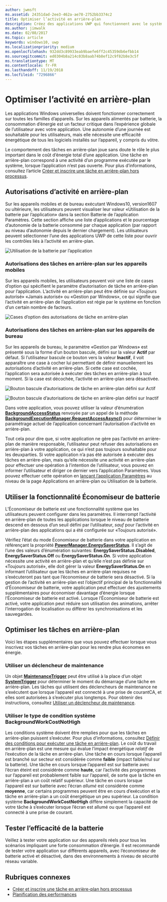 ```yaml
---
author: jwmsft
ms.assetid: 24351dad-2ee3-462a-ae78-2752bb3374c2
title: Optimiser l’activité en arrière-plan
description: Créez des applications UWP qui fonctionnent avec le système pour utiliser des tâches en arrière-plan de manière économe en énergie.
ms.author: jimwalk
ms.date: 02/08/2017
ms.topic: article
keywords: windows10, uwp
ms.localizationpriority: medium
ms.openlocfilehash: 932dd3c89933eab9baefe6ff2c45359db6efbb14
ms.sourcegitcommit: ed0304b8a214c03b8aab74b8ef12c9f82b8e3c5f
ms.translationtype: MT
ms.contentlocale: fr-FR
ms.lasthandoff: 11/19/2018
ms.locfileid: "7296866"
---
```

# <a name="optimize-background-activity"></a>Optimiser l’activité en arrière-plan

Les applications Windows universelles doivent fonctionner correctement sur toutes les familles d’appareils. Sur les appareils alimentés par batterie, la consommation d’énergie est un facteur critique dans l’expérience globale de l’utilisateur avec votre application. Une autonomie d’une journée est souhaitable pour les utilisateurs, mais elle nécessite une efficacité énergétique de tous les logiciels installés sur l’appareil, y compris du vôtre. 

Le comportement des tâches en arrière-plan joue sans doute le rôle le plus important dans le coût d’énergie total d’une application. Une tâche en arrière-plan correspond à une activité d’un programme exécutée par le système, lorsque l’application n’est pas ouverte. Pour plus d’informations, consultez l’article [Créer et inscrire une tâche en arrière-plan hors processus](https://msdn.microsoft.com/windows/uwp/launch-resume/create-and-register-a-background-task).

## <a name="background-activity-permissions"></a>Autorisations d’activité en arrière-plan

Sur les appareils mobiles et de bureau exécutant Windows10, version1607 ou ultérieure, les utilisateurs peuvent visualiser leur valeur «Utilisation de la batterie par l’application» dans la section Batterie de l’application Paramètres. Cette section affiche une liste d’applications et le pourcentage d’autonomie de la batterie consommé par chaque application (par rapport au niveau d’autonomie depuis le dernier chargement). Les utilisateurs peuvent sélectionner l’une des applications UWP de cette liste pour ouvrir les contrôles liés à l’activité en arrière-plan.

![Utilisation de la batterie par l’application](images/battery-usage-by-app.png)

### <a name="background-permissions-on-mobile"></a>Autorisations des tâches en arrière-plan sur les appareils mobiles

Sur les appareils mobiles, les utilisateurs peuvent voir une liste de cases d’option qui spécifient le paramètre d’autorisation de tâche en arrière-plan pour l’application. L’activité en arrière-plan peut être définie sur «Toujours autorisé» «Jamais autorisé» ou «Gestion par Windows», ce qui signifie que l’activité en arrière-plan de l’application est régie par le système en fonction d’un certain nombre de facteurs. 

![Cases d’option des autorisations de tâche en arrière-plan](images/background-task-permissions.png)

### <a name="background-permissions-on-desktop"></a>Autorisations des tâches en arrière-plan sur les appareils de bureau

Sur les appareils de bureau, le paramètre «Gestion par Windows» est présenté sous la forme d’un bouton bascule, défini sur la valeur **Actif** par défaut. Si l’utilisateur bascule ce bouton vers la valeur **Inactif**, il voit apparaître une case à cocher lui permettant de définir manuellement les autorisations d’activité en arrière-plan. Si cette case est cochée, l’application sera autorisée à exécuter des tâches en arrière-plan à tout moment. Si la case est décochée, l’activité en arrière-plan sera désactivée.

![Bouton bascule d’autorisations de tâche en arrière-plan défini sur Actif](images/background-task-permissions-on.png)

![Bouton bascule d’autorisations de tâche en arrière-plan défini sur Inactif](images/background-task-permissions-off.png)

Dans votre application, vous pouvez utiliser la valeur d’énumération [**BackgroundAccessStatus**](https://docs.microsoft.com/en-us/uwp/api/windows.applicationmodel.background.backgroundaccessstatus) renvoyée par un appel de la méthode [**BackgroundExecutionManager.RequestAccessAsync()**](https://msdn.microsoft.com/library/windows/apps/windows.applicationmodel.background.backgroundexecutionmanager.requestaccessasync.aspx) pour déterminer le paramétrage actuel de l’application concernant l’autorisation d’activité en arrière-plan.

Tout cela pour dire que, si votre application ne gère pas l’activité en arrière-plan de manière responsable, l’utilisateur peut refuser des autorisations en arrière-plan à votre application, ce qui n’est pas toujours souhaitable pour les deuxparties. Si votre application n’a pas été autorisée à exécuter des tâches en arrière-plan, mais qu’elle nécessite une activité en arrière-plan pour effectuer une opération à l’intention de l’utilisateur, vous pouvez en informer l’utilisateur et diriger ce dernier vers l’application Paramètres. Vous pouvez effectuer cette opération en [lançant l’application Paramètres](https://docs.microsoft.com/en-us/windows/uwp/launch-resume/launch-settings-app) au niveau de la page Applications en arrière-plan ou Utilisation de la batterie.

## <a name="work-with-the-battery-saver-feature"></a>Utiliser la fonctionnalité Économiseur de batterie
L’Économiseur de batterie est une fonctionnalité système que les utilisateurs peuvent configurer dans les paramètres. Il interrompt l’activité en arrière-plan de toutes les applications lorsque le niveau de batterie descend en dessous d’un seuil défini par l’utilisateur, *sauf* pour l’activité en arrière-plan des applications qui a été configurée sur «Toujours autorisé».

Vérifiez l’état du mode Économiseur de batterie dans votre application en référençant la propriété [**PowerManager.EnergySaverStatus**](https://docs.microsoft.com/en-us/uwp/api/windows.system.power.energysaverstatus). Il s’agit de l’une des valeurs d’énumération suivantes: **EnergySaverStatus.Disabled**, **EnergySaverStatus.Off** ou **EnergySaverStatus.On**. Si votre application nécessite une activité en arrière-plan et qu’elle n’est pas définie sur «Toujours autorisé», elle doit gérer la valeur **EnergySaverStatus.On** en informant l’utilisateur que les tâches en arrière-plan requises ne s’exécuteront pas tant que l’économiseur de batterie sera désactivé. Si la gestion de l’activité en arrière-plan est l’objectif principal de la fonctionnalité d’Économiseur de batterie, votre application peut effectuer des ajustements supplémentaires pour économiser davantage d’énergie lorsque l’Économiseur de batterie est activé.  Lorsque l’Économiseur de batterie est activé, votre application peut réduire son utilisation des animations, arrêter l’interrogation de localisation ou différer les synchronisations et les sauvegardes. 

## <a name="further-optimize-background-tasks"></a>Optimiser les tâches en arrière-plan
Voici les étapes supplémentaires que vous pouvez effectuer lorsque vous inscrivez vos tâches en arrière-plan pour les rendre plus économes en énergie.

### <a name="use-a-maintenance-trigger"></a>Utiliser un déclencheur de maintenance 
Un objet [**MaintenanceTrigger**](https://msdn.microsoft.com/library/windows/apps/windows.applicationmodel.background.maintenancetrigger.aspx) peut être utilisé à la place d’un objet [**SystemTrigger**](https://msdn.microsoft.com/library/windows/apps/windows.applicationmodel.background.systemtrigger.aspx) pour déterminer le moment du démarrage d’une tâche en arrière-plan. Les tâches qui utilisent des déclencheurs de maintenance ne s’exécutent que lorsque l’appareil est connecté à une prise de courantCA, et elles sont autorisées à s’exécuter plus longtemps. Pour obtenir des instructions, consultez [Utiliser un déclencheur de maintenance](https://msdn.microsoft.com/windows/uwp/launch-resume/use-a-maintenance-trigger).

### <a name="use-the-backgroundworkcostnothigh-system-condition-type"></a>Utiliser le type de condition système **BackgroundWorkCostNotHigh**
Les conditions système doivent être remplies pour que les tâches en arrière-plan puissent s’exécuter. Pour plus d’informations, consultez [Définir des conditions pour exécuter une tâche en arrière-plan](https://msdn.microsoft.com/windows/uwp/launch-resume/set-conditions-for-running-a-background-task). Le coût du travail en arrière-plan est une mesure qui évalue l’impact énergétique *relatif* de l’exécution de la tâche en arrière-plan. Une tâche en cours lorsque l’appareil est branché sur secteur est considérée comme **faible** (impact faible/nul sur la batterie). Une tâche en cours lorsque l’appareil est sur batterie avec l’écran éteint est considérée comme **haute**, car l’activité des programmes sur l’appareil est probablement faible sur l’appareil, de sorte que la tâche en arrière-plan a un coût relatif supérieur. Une tâche en cours lorsque l’appareil est sur batterie avec l’écran *allumé* est considérée comme **moyenne**, car certains programmes peuvent être en cours d’exécution et la tâche en arrière-plan a un coût énergétique un peu supérieur. La condition système **BackgroundWorkCostNotHigh** diffère simplement la capacité de votre tâche à s’exécuter lorsque l’écran est allumé ou que l’appareil est connecté à une prise de courant.

## <a name="test-battery-efficiency"></a>Tester l’efficacité de la batterie

Veillez à tester votre application sur des appareils réels pour tous les scénarios impliquant une forte consommation d’énergie. Il est recommandé de tester votre application sur différents appareils, avec l’économiseur de batterie activé et désactivé, dans des environnements à niveau de sécurité réseau variable.

## <a name="related-topics"></a>Rubriques connexes

* [Créer et inscrire une tâche en arrière-plan hors processus](https://msdn.microsoft.com/windows/uwp/launch-resume/create-and-register-a-background-task)  
* [Planification des performances](https://msdn.microsoft.com/windows/uwp/debug-test-perf/planning-and-measuring-performance)  

